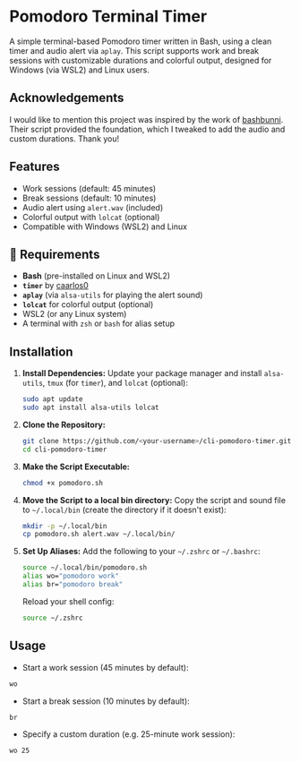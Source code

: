 # Pomodoro Terminal Timer

A simple terminal-based Pomodoro timer written in Bash, using a clean timer and audio alert via `aplay`. This script supports work and break sessions with customizable durations and colorful output, designed for Windows (via WSL2) and Linux users.

## Acknowledgements

I would like to mention this project was inspired by the work of [bashbunni](https://github.com/bashbunni). 
Their script provided the foundation, which I tweaked to add the audio and custom durations. Thank you! 

## Features

- Work sessions (default: 45 minutes)
- Break sessions (default: 10 minutes)
- Audio alert using `alert.wav` (included)
- Colorful output with `lolcat` (optional)
- Compatible with Windows (WSL2) and Linux

## 🔧 Requirements

- **Bash** (pre-installed on Linux and WSL2)
- **`timer`** by [caarlos0](https://github.com/caarlos0/timer)
- **`aplay`** (via `alsa-utils` for playing the alert sound)
- **`lolcat`** for colorful output (optional)
- WSL2 (or any Linux system)
- A terminal with `zsh` or `bash` for alias setup

## Installation

1. **Install Dependencies:**
   Update your package manager and install `alsa-utils`, `tmux` (for `timer`), and `lolcat` (optional):
   ```bash
   sudo apt update
   sudo apt install alsa-utils lolcat
   ```
2. **Clone the Repository:**
   ```bash
   git clone https://github.com/<your-username>/cli-pomodoro-timer.git
   cd cli-pomodoro-timer
   ```
3. **Make the Script Executable:**
   ```bash
   chmod +x pomodoro.sh
   ```
4. **Move the Script to a local bin directory:**
   Copy the script and sound file to `~/.local/bin` (create the directory if it doesn't exist):
   ```bash
   mkdir -p ~/.local/bin 
   cp pomodoro.sh alert.wav ~/.local/bin/
   ```
5. **Set Up Aliases:**
   Add the following to your `~/.zshrc` or `~/.bashrc`:
   ```bash
   source ~/.local/bin/pomodoro.sh
   alias wo="pomodoro work"
   alias br="pomodoro break"
   ```
   Reload your shell config:
   ```bash
   source ~/.zshrc
   ```

## Usage

- Start a work session (45 minutes by default):
```bash
wo
```

- Start a break session (10 minutes by default):
```bash
br
```

- Specify a custom duration (e.g. 25-minute work session):
```bash
wo 25
```

